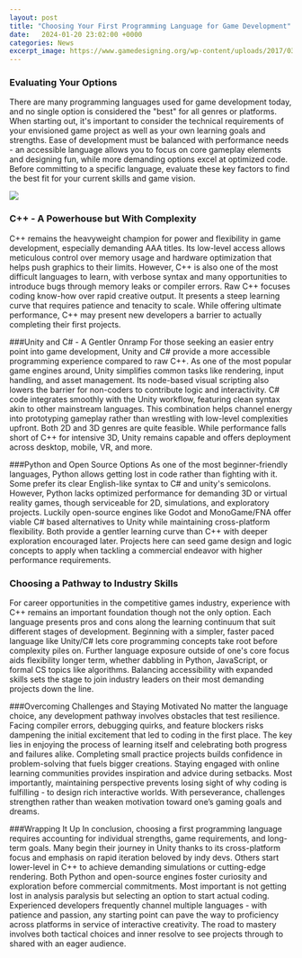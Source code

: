 ```yaml
---
layout: post
title: "Choosing Your First Programming Language for Game Development"
date:   2024-01-20 23:02:00 +0000
categories: News
excerpt_image: https://www.gamedesigning.org/wp-content/uploads/2017/03/Programming-Languages-for-Game-Design-525x1024.jpg
---
```

### Evaluating Your Options  
There are many programming languages used for game development today, and no single option is considered the "best" for all genres or platforms. When starting out, it's important to consider the technical requirements of your envisioned game project as well as your own learning goals and strengths. Ease of development must be balanced with performance needs - an accessible language allows you to focus on core gameplay elements and designing fun, while more demanding options excel at optimized code. Before committing to a specific language, evaluate these key factors to find the best fit for your current skills and game vision.


![](https://www.gamedesigning.org/wp-content/uploads/2017/03/Programming-Languages-for-Game-Design-525x1024.jpg)
### C++ - A Powerhouse but With Complexity
C++ remains the heavyweight champion for power and flexibility in game development, especially demanding AAA titles. Its low-level access allows meticulous control over memory usage and hardware optimization that helps push graphics to their limits. However, C++ is also one of the most difficult languages to learn, with verbose syntax and many opportunities to introduce bugs through memory leaks or compiler errors. Raw C++ focuses coding know-how over rapid creative output. It presents a steep learning curve that requires patience and tenacity to scale. While offering ultimate performance, C++ may present new developers a barrier to actually completing their first projects. 

###Unity and C# - A Gentler Onramp 
For those seeking an easier entry point into game development, Unity and C# provide a more accessible programming experience compared to raw C++. As one of the most popular game engines around, Unity simplifies common tasks like rendering, input handling, and asset management. Its node-based visual scripting also lowers the barrier for non-coders to contribute logic and interactivity. C# code integrates smoothly with the Unity workflow, featuring clean syntax akin to other mainstream languages. This combination helps channel energy into prototyping gameplay rather than wrestling with low-level complexities upfront. Both 2D and 3D genres are quite feasible. While performance falls short of C++ for intensive 3D, Unity remains capable and offers deployment across desktop, mobile, VR, and more.

###Python and Open Source Options
As one of the most beginner-friendly languages, Python allows getting lost in code rather than fighting with it. Some prefer its clear English-like syntax to C# and unity's semicolons. However, Python lacks optimized performance for demanding 3D or virtual reality games, though serviceable for 2D, simulations, and exploratory projects. Luckily open-source engines like Godot and MonoGame/FNA offer viable C# based alternatives to Unity while maintaining cross-platform flexibility. Both provide a gentler learning curve than C++ with deeper exploration encouraged later. Projects here can seed game design and logic concepts to apply when tackling a commercial endeavor with higher performance requirements.

### Choosing a Pathway to Industry Skills
For career opportunities in the competitive games industry, experience with C++ remains an important foundation though not the only option. Each language presents pros and cons along the learning continuum that suit different stages of development. Beginning with a simpler, faster paced language like Unity/C# lets core programming concepts take root before complexity piles on. Further language exposure outside of one's core focus aids flexibility longer term, whether dabbling in Python, JavaScript, or formal CS topics like algorithms. Balancing accessibility with expanded skills sets the stage to join industry leaders on their most demanding projects down the line. 

###Overcoming Challenges and Staying Motivated 
No matter the language choice, any development pathway involves obstacles that test resilience. Facing compiler errors, debugging quirks, and feature blockers risks dampening the initial excitement that led to coding in the first place. The key lies in enjoying the process of learning itself and celebrating both progress and failures alike. Completing small practice projects builds confidence in problem-solving that fuels bigger creations. Staying engaged with online learning communities provides inspiration and advice during setbacks. Most importantly, maintaining perspective prevents losing sight of why coding is fulfilling - to design rich interactive worlds. With perseverance, challenges strengthen rather than weaken motivation toward one’s gaming goals and dreams.

###Wrapping It Up
In conclusion, choosing a first programming language requires accounting for individual strengths, game requirements, and long-term goals. Many begin their journey in Unity thanks to its cross-platform focus and emphasis on rapid iteration beloved by indy devs. Others start lower-level in C++ to achieve demanding simulations or cutting-edge rendering. Both Python and open-source engines foster curiosity and exploration before commercial commitments. Most important is not getting lost in analysis paralysis but selecting an option to start actual coding. Experienced developers frequently channel multiple languages - with patience and passion, any starting point can pave the way to proficiency across platforms in service of interactive creativity. The road to mastery involves both tactical choices and inner resolve to see projects through to shared with an eager audience.